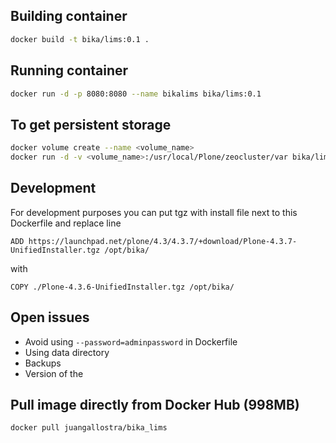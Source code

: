 ## Building container
```bash
docker build -t bika/lims:0.1 .
```

## Running container
```bash
docker run -d -p 8080:8080 --name bikalims bika/lims:0.1
```
## To get persistent storage
```bash
docker volume create --name <volume_name>
docker run -d -v <volume_name>:/usr/local/Plone/zeocluster/var bika/lims:0.1
```


## Development
For development purposes you can put tgz with install file next to this Dockerfile and replace line 
```
ADD https://launchpad.net/plone/4.3/4.3.7/+download/Plone-4.3.7-UnifiedInstaller.tgz /opt/bika/
```
with
```
COPY ./Plone-4.3.6-UnifiedInstaller.tgz /opt/bika/
```

## Open issues
* Avoid using `--password=adminpassword` in Dockerfile
* Using data directory
* Backups
* Version of the 

## Pull image directly from Docker Hub (998MB)
```bash
docker pull juangallostra/bika_lims
```
